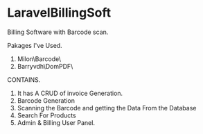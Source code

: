 # LaravelBillingSoft
Billing Software with  Barcode scan.


Pakages I've Used.
  1. Milon\Barcode\
  2. Barryvdh\DomPDF\
  
  
  CONTAINS.
  
  1. It has A CRUD of invoice Generation.
  2. Barcode Generation
  3. Scanning the Barcode and getting the Data From the Database
  4. Search For Products
  5. Admin & Billing User Panel.
